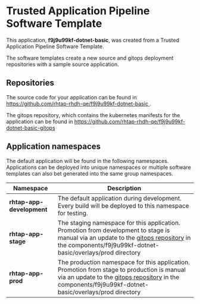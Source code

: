 # Trusted Application Pipeline Software Template

This application, **f9j9u99kf-dotnet-basic**, was created from a Trusted Application Pipeline Software Template.

The software templates create a new source and gitops deployment repositories with a sample source application. 

## Repositories

The source code for your application can be found in [https://github.com/rhtap-rhdh-qe/f9j9u99kf-dotnet-basic ](https://github.com/rhtap-rhdh-qe/f9j9u99kf-dotnet-basic ).
 
The gitops repository, which contains the kubernetes manifests for the application can be found in 
[https://github.com/rhtap-rhdh-qe/f9j9u99kf-dotnet-basic-gitops ](https://github.com/rhtap-rhdh-qe/f9j9u99kf-dotnet-basic-gitops ) 

## Application namespaces 

The default application will be found in the following namespaces. Applications can be deployed into unique namespaces or multiple software templates can also bet generated into the same group namespaces.  

|  Namespace   |  Description   |  
| -------- | -------- |   
| **rhtap-app-development** | The default application during development. Every build will be deployed to this namespace for testing. | 
| **rhtap-app-stage** | The staging namespace for this application. Promotion from development to stage is manual via an update to the [gitops repository](https://github.com/rhtap-rhdh-qe/f9j9u99kf-dotnet-basic-gitops ) in the components/f9j9u99kf-dotnet-basic/overlays/prod directory |  
| **rhtap-app-prod** | The production namespace for this application. Promotion from stage to production is manual via an update to the [gitops repository](https://github.com/rhtap-rhdh-qe/f9j9u99kf-dotnet-basic-gitops ) in the components/f9j9u99kf-dotnet-basic/overlays/prod directory | 